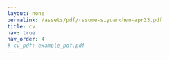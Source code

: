 ```yaml
---
layout: none
permalink: /assets/pdf/resume-siyuanchen-apr23.pdf
title: cv
nav: true
nav_order: 4
# cv_pdf: example_pdf.pdf
---
```

